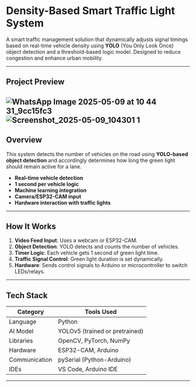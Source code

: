 #  Density-Based Smart Traffic Light System

A smart traffic management solution that dynamically adjusts signal timings based on real-time vehicle density using **YOLO** (You Only Look Once) object detection and a threshold-based logic model. Designed to reduce congestion and enhance urban mobility.

---

##  Project Preview



![WhatsApp Image 2025-05-09 at 10 44 31_9cc15fc3](https://github.com/user-attachments/assets/27cbe2d2-4ed6-4e0e-9e85-5d46b010a314)
![Screenshot_2025-05-09_104301 1](https://github.com/user-attachments/assets/30f64f51-809f-4df2-be54-ff406c5d5dd4)
---

## Overview

This system detects the number of vehicles on the road using **YOLO-based object detection** and accordingly determines how long the green light should remain active for a lane.

- **Real-time vehicle detection**
- **1 second per vehicle logic**
- **Machine learning integration**
- **Camera/ESP32-CAM input**
- **Hardware interaction with traffic lights**

---

## How It Works

1. **Video Feed Input**: Uses a webcam or ESP32-CAM.
2. **Object Detection**: YOLO detects and counts the number of vehicles.
3. **Timer Logic**: Each vehicle gets 1 second of green light time.
4. **Traffic Signal Control**: Green light duration is set dynamically.
5. **Hardware**: Sends control signals to Arduino or microcontroller to switch LEDs/relays.

---

## Tech Stack

| Category       | Tools Used              |
|----------------|--------------------------|
| Language       | Python                   |
| AI Model       | YOLOv5 (trained or pretrained) |
| Libraries      | OpenCV, PyTorch, NumPy   |
| Hardware       | ESP32-CAM, Arduino       |
| Communication  | pySerial (Python-Arduino) |
| IDEs           | VS Code, Arduino IDE     |

---

